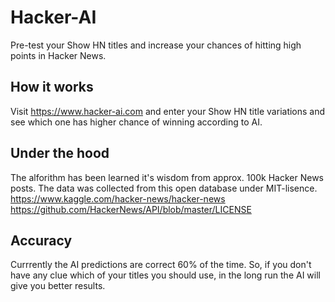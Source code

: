 # Hacker-AI

Pre-test your Show HN titles and increase your chances of hitting high points in Hacker News. 

## How it works

Visit https://www.hacker-ai.com and enter your Show HN title variations and see which one has higher chance of winning according to AI.

## Under the hood

The alforithm has been learned it's wisdom from approx. 100k Hacker News posts. The data was collected from this open database under MIT-lisence.
https://www.kaggle.com/hacker-news/hacker-news
https://github.com/HackerNews/API/blob/master/LICENSE

## Accuracy

Currrently the AI predictions are correct 60% of the time. So, if you don't have any clue which of your titles you should use, in the long run the AI will give you better results.